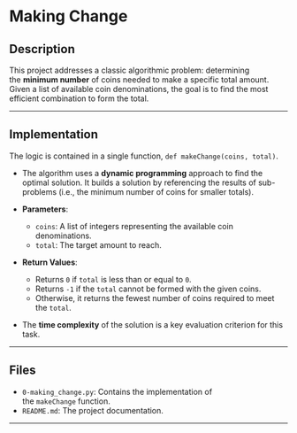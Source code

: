 # Making Change

## Description

This project addresses a classic algorithmic problem: determining the **minimum number** of coins needed to make a specific total amount. Given a list of available coin denominations, the goal is to find the most efficient combination to form the total.

---

## Implementation

The logic is contained in a single function, `def makeChange(coins, total)`.

- The algorithm uses a **dynamic programming** approach to find the optimal solution. It builds a solution by referencing the results of sub-problems (i.e., the minimum number of coins for smaller totals).

- **Parameters**:

  - `coins`: A list of integers representing the available coin denominations.
  - `total`: The target amount to reach.

- **Return Values**:

  - Returns `0` if `total` is less than or equal to `0`.
  - Returns `-1` if the `total` cannot be formed with the given coins.
  - Otherwise, it returns the fewest number of coins required to meet the `total`.

- The **time complexity** of the solution is a key evaluation criterion for this task.

---

## Files

- `0-making_change.py`: Contains the implementation of the `makeChange` function.
- `README.md`: The project documentation.

---
